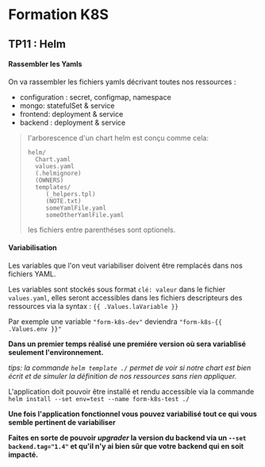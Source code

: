 # Formation K8S

## TP11 : Helm

#### Rassembler les Yamls

On va rassembler les fichiers yamls décrivant toutes nos ressources :
 * configuration : secret, configmap, namespace
 * mongo: statefulSet & service
 * frontend: deployment & service
 * backend : deployment & service

> l'arborescence d'un chart helm est conçu comme cela:
>
>```
> helm/
>   Chart.yaml
>   values.yaml
>   (.helmignore)
>   (OWNERS)
>   templates/
>      (_helpers.tpl)
>      (NOTE.txt)
>      someYamlFile.yaml
>      someOtherYamlFile.yaml
> ```
>
> les fichiers entre parenthéses sont optionels.

#### Variabilisation

Les variables que l'on veut variabiliser doivent être remplacés dans nos fichiers YAML.

Les variables sont stockés sous format `clé: valeur` dans le fichier `values.yaml`, elles seront accessibles dans les fichiers descripteurs des ressources via la syntax : `{{ .Values.laVariable }}`

Par exemple une variable `"form-k8s-dev"` deviendra `"form-k8s-{{ .Values.env }}"` 

**Dans un premier temps réalisé une premiére version où sera variablisé seulement l'environnement.**

*tips: la commande `helm template ./` permet de voir si notre chart est bien écrit et de simuler la définition de nos ressources sans rien appliquer.*

L'application doit pouvoir être installé et rendu accessible via la commande `helm install --set env=test --name form-k8s-test ./` 

**Une fois l'application fonctionnel vous pouvez variabilisé tout ce qui vous semble pertinent de variabiliser**

**Faites en sorte de pouvoir *upgrader* la version du backend via un `--set backend.tag="1.4"` et qu'il n'y ai bien sûr que votre backend qui en soit impacté.**
